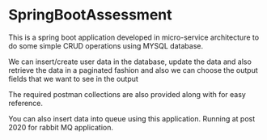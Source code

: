 # SpringBootAssessment
This is a spring boot application developed in micro-service architecture to do some simple CRUD operations using MYSQL database. 

We can insert/create user data in the database, update the data and also retrieve the data in a paginated fashion 
and also we can choose the output fields that we want to see in the output

The required postman collections are also provided along with for easy reference.

You can also insert data into queue using this application. Running at post 2020 for rabbit MQ application.
